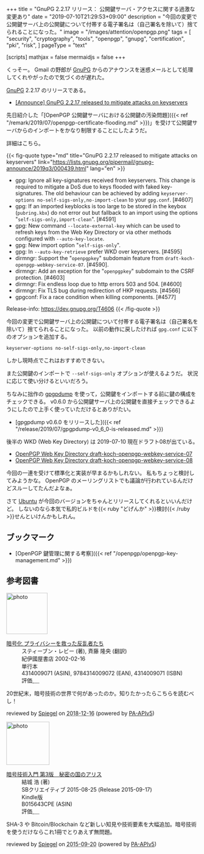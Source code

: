 +++
title = "GnuPG 2.2.17 リリース： 公開鍵サーバ・アクセスに関する過激な変更あり"
date =  "2019-07-10T21:29:53+09:00"
description = "今回の変更で公開鍵サーバ上の公開鍵について付帯する電子署名は（自己署名を除いて）捨てられることになった。"
image = "/images/attention/openpgp.png"
tags = [
  "security",
  "cryptography",
  "tools",
  "openpgp",
  "gnupg",
  "certification",
  "pki",
  "risk",
]
pageType = "text"

[scripts]
  mathjax = false
  mermaidjs = false
+++

くっそー。
Gmail の野郎が [GnuPG] からのアナウンスを迷惑メールとして処理してくれやがったので気づくのが遅れた。

[GnuPG] 2.2.17 のリリースである。

- [[Announce] GnuPG 2.2.17 released to mitigate attacks on keyservers](https://lists.gnupg.org/pipermail/gnupg-announce/2019q3/000439.html)

先日紹介した「[OpenPGP 公開鍵サーバにおける公開鍵の汚染問題]({{< ref "/remark/2019/07/openpgp-certificate-flooding.md" >}})」を受けて公開鍵サーバからのインポートをかなり制限することにしたようだ。

詳細はこちら。

{{< fig-quote type="md" title="GnuPG 2.2.17 released to mitigate attacks on keyservers" link="https://lists.gnupg.org/pipermail/gnupg-announce/2019q3/000439.html" lang="en" >}}
* gpg: Ignore all key-signatures received from keyservers.  This change is required to mitigate a DoS due to keys flooded with faked key-signatures.  The old behaviour can be achieved by adding `keyserver-options no-self-sigs-only,no-import-clean` to your `gpg.conf`.  [#4607]
* gpg: If an imported keyblocks is too large to be stored in the keybox (`pubring.kbx`) do not error out but fallback to an import using the options "`self-sigs-only,import-clean`".  [#4591]
* gpg: New command `--locate-external-key` which can be used to refresh keys from the Web Key Directory or via other methods configured with `--auto-key-locate`.
* gpg: New import option "`self-sigs-only`".
* gpg: In `--auto-key-retrieve` prefer WKD over keyservers.  [#4595]
* dirmngr: Support the "`openpgpkey`" subdomain feature from `draft-koch-openpgp-webkey-service-07`. [#4590].
* dirmngr: Add an exception for the "`openpgpkey`" subdomain to the CSRF protection.  [#4603]
* dirmngr: Fix endless loop due to http errors 503 and 504.  [#4600]
* dirmngr: Fix TLS bug during redirection of HKP requests.  [#4566]
* gpgconf: Fix a race condition when killing components.  [#4577]

Release-info: https://dev.gnupg.org/T4606
{{< /fig-quote >}}

今回の変更で公開鍵サーバ上の公開鍵について付帯する電子署名は（自己署名を除いて）捨てられることになった。
以前の動作に戻したければ `gpg.conf` に以下のオプションを追加する。

```
keyserver-options no-self-sigs-only,no-import-clean
```

しかし現時点でこれはおすすめできない。

また公開鍵のインポートで `--self-sigs-only` オプションが使えるようだ。
状況に応じて使い分けるといいだろう。

ちなみに拙作の [gpgpdump] を使って，公開鍵をインポートする前に鍵の構成をチェックできる。
v0.6.0 から公開鍵サーバ上の公開鍵を直接チェックできるようにしたので上手く使っていただけるとありがたい。

- [gpgpdump v0.6.0 をリリースした]({{< ref "/release/2019/07/gpgpdump-v0_6_0-is-released.md" >}})

後半の WKD (Web Key Directory) は 2019-07-10 現在ドラフト08が出ている。

- [OpenPGP Web Key Directory draft-koch-openpgp-webkey-service-07](https://tools.ietf.org/html/draft-koch-openpgp-webkey-service-07)
- [OpenPGP Web Key Directory draft-koch-openpgp-webkey-service-08](https://tools.ietf.org/html/draft-koch-openpgp-webkey-service-08)

今回の一連を受けて標準化と実装が早まるかもしれない。
私もちょっと検討してみようかな。
OpenPGP のメーリングリストでも議論が行われているんだけどスルーしてたんだよなぁ。

さて [Ubuntu] が今回のバージョンをちゃんとリリースしてくれるといいんだけど。
しないのなら本気で私的ビルドを{{< ruby "どげんか" >}}検討{{< /ruby >}}せんといけんかもしれん。

## ブックマーク

- [OpenPGP 鍵管理に関する考察]({{< ref "/openpgp/openpgp-key-management.md" >}})

[GnuPG]: https://gnupg.org/ "The GNU Privacy Guard"
[Libgcrypt]: https://gnupg.org/software/libgcrypt/
[Ubuntu]: https://www.ubuntu.com/ "The leading operating system for PCs, IoT devices, servers and the cloud | Ubuntu"
[gpgpdump]: https://github.com/spiegel-im-spiegel/gpgpdump "spiegel-im-spiegel/gpgpdump: OpenPGP packet visualizer"

## 参考図書

<div class="hreview">
  <div class="photo"><a class="item url" href="https://www.amazon.co.jp/dp/4314009071?tag=baldandersinf-22&linkCode=ogi&th=1&psc=1"><img src="https://m.media-amazon.com/images/I/51ZRZ62WKCL._SL160_.jpg" width="108" alt="photo"></a></div>
  <dl class="fn">
    <dt><a href="https://www.amazon.co.jp/dp/4314009071?tag=baldandersinf-22&linkCode=ogi&th=1&psc=1">暗号化 プライバシーを救った反乱者たち</a></dt>
    <dd>スティーブン・レビー (著), 斉藤 隆央 (翻訳)</dd>
    <dd>紀伊國屋書店 2002-02-16</dd>
    <dd>単行本</dd>
    <dd>4314009071 (ASIN), 9784314009072 (EAN), 4314009071 (ISBN)</dd>
    <dd>評価<abbr class="rating fa-sm" title="5">&nbsp;<i class="fas fa-star"></i>&nbsp;<i class="fas fa-star"></i>&nbsp;<i class="fas fa-star"></i>&nbsp;<i class="fas fa-star"></i>&nbsp;<i class="fas fa-star"></i></abbr></dd>
  </dl>
  <p class="description">20世紀末，暗号技術の世界で何があったのか。知りたかったらこちらを読むべし！</p>
  <p class="powered-by">reviewed by <a href='#maker' class='reviewer'>Spiegel</a> on <abbr class="dtreviewed" title="2018-12-16">2018-12-16</abbr> (powered by <a href="https://affiliate.amazon.co.jp/assoc_credentials/home">PA-APIv5</a>)</p>
</div>

<div class="hreview">
  <div class="photo"><a class="item url" href="https://www.amazon.co.jp/dp/B015643CPE?tag=baldandersinf-22&linkCode=ogi&th=1&psc=1"><img src="https://m.media-amazon.com/images/I/51t6yHHVwEL._SL160_.jpg" width="113" alt="photo"></a></div>
  <dl class="fn">
    <dt><a href="https://www.amazon.co.jp/dp/B015643CPE?tag=baldandersinf-22&linkCode=ogi&th=1&psc=1">暗号技術入門 第3版　秘密の国のアリス</a></dt>
    <dd>結城 浩 (著)</dd>
    <dd>SBクリエイティブ 2015-08-25 (Release 2015-09-17)</dd>
    <dd>Kindle版</dd>
    <dd>B015643CPE (ASIN)</dd>
    <dd>評価<abbr class="rating fa-sm" title="5">&nbsp;<i class="fas fa-star"></i>&nbsp;<i class="fas fa-star"></i>&nbsp;<i class="fas fa-star"></i>&nbsp;<i class="fas fa-star"></i>&nbsp;<i class="fas fa-star"></i></abbr></dd>
  </dl>
  <p class="description">SHA-3 や Bitcoin/Blockchain など新しい知見や技術要素を大幅追加。暗号技術を使うだけならこれ1冊でとりあえず無問題。</p>
  <p class="powered-by">reviewed by <a href='#maker' class='reviewer'>Spiegel</a> on <abbr class="dtreviewed" title="2015-09-20">2015-09-20</abbr> (powered by <a href="https://affiliate.amazon.co.jp/assoc_credentials/home">PA-APIv5</a>)</p>
</div>
